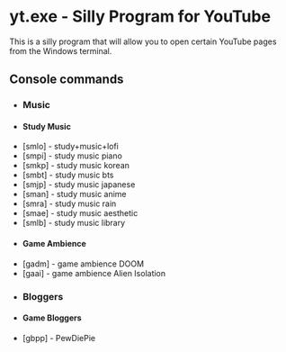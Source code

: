 # yt.exe - Silly Program for YouTube
This is a silly program that will allow you to open certain YouTube pages from the Windows terminal.


Console commands
---

* ### Music ###
* #### Study Music ####
* [smlo] - study+music+lofi
* [smpi] - study music piano
* [smkp] - study music korean
* [smbt] - study music bts
* [smjp] - study music japanese
* [sman] - study music anime
* [smra] - study music rain
* [smae] - study music aesthetic
* [smlb] - study music library
* #### Game Ambience ####
* [gadm] - game ambience DOOM
* [gaai] - game ambience Alien Isolation
* ### Bloggers ###
* #### Game Bloggers ####
* [gbpp] - PewDiePie 
